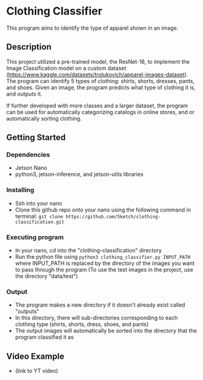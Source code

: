 # Clothing Classifier

This program aims to identify the type of apparel shown in an image. 

## Description

This project utilized a pre-trained model, the ResNet-18, to implement the Image Classification model on a custom dataset (https://www.kaggle.com/datasets/trolukovich/apparel-images-dataset). 
The program can identify 5 types of clothing: shirts, shorts, dresses, pants, and shoes. Given an image, the program predicts what type of clothing it is, and outputs it.

If further developed with more classes and a larger dataset, the program can be used for automatically categorizing catalogs in online stores, and or automatically sorting clothing.

## Getting Started

### Dependencies

* Jetson Nano
* python3, jetson-inference, and jetson-utils libraries

### Installing

* Ssh into your nano
* Clone this github repo onto your nano using the following command in terminal: ```git clone https://github.com/5ketch/clothing-classification.git```

### Executing program

* In your nano, cd into the "clothing-classification" directory
* Run the python file using ```python3 clothing_classifier.py INPUT_PATH``` where INPUT_PATH is replaced by the directory of the images you want to pass through the program (To use the test images in the project, use the directory "data/test")

### Output

* The program makes a new directory if it doesn't already exist called "outputs"
* In this directory, there will sub-directories corresponding to each clothing type (shirts, shorts, dress, shoes, and pants)
* The output images will automatically be sorted into the directory that the program classified it as

## Video Example

* (link to YT video)
